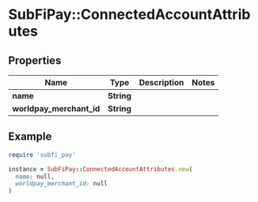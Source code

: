 # SubFiPay::ConnectedAccountAttributes

## Properties

| Name | Type | Description | Notes |
| ---- | ---- | ----------- | ----- |
| **name** | **String** |  |  |
| **worldpay_merchant_id** | **String** |  |  |

## Example

```ruby
require 'subfi_pay'

instance = SubFiPay::ConnectedAccountAttributes.new(
  name: null,
  worldpay_merchant_id: null
)
```

